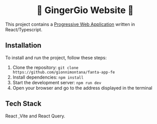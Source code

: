 # <center>:herb: GingerGio Website :bug:</center>

This project contains a [Progressive Web Application](https://web.dev/what-are-pwas/) written in React/Typescript.

## Installation

To install and run the project, follow these steps:

1. Clone the repository: `git clone https://github.com/gionnimontana/fanta-app-fe`
2. Install dependencies: `npm install`
3. Start the development server: `npm run dev`
4. Open your browser and go to the address displayed in the terminal

## Tech Stack

React ,Vite and React Query. 
